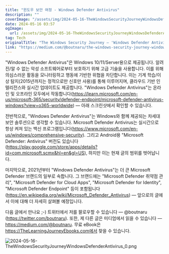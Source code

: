 ```yaml
---
title: "윈도우 보안 여정 - Windows Defender Antivirus"
description: ""
coverImage: "/assets/img/2024-05-16-TheWindowsSecurityJourneyWindowsDefenderAntivirus_0.png"
date: 2024-05-16 03:57
ogImage: 
  url: /assets/img/2024-05-16-TheWindowsSecurityJourneyWindowsDefenderAntivirus_0.png
tag: Tech
originalTitle: "The Windows Security Journey — 'Windows Defender Antivirus'"
link: "https://medium.com/@boutnaru/the-windows-security-journey-windows-defender-antivirus-cf0c76a6802e"
---
```



"Windows Defender Antivirus"은 Windows 10/11/Server용으로 제공됩니다. 알려진/알 수 없는 악성 소프트웨어로부터 보호하기 위해 고급 기술을 사용합니다. 이를 위해 의심스러운 활동을 모니터링하고 행동에 기반한 위협을 차단합니다. 이는 기계 학습/이상 탐지(2015년까지는 정적으로만 신호만 사용)를 통해 이루어지며, 클라우드 기반 인텔리전스와 실시간 업데이트도 제공합니다. "Windows Defender Antivirus"는 온라인 및 오프라인 모두에서 작동합니다(https://learn.microsoft.com/en-us/microsoft-365/security/defender-endpoint/microsoft-defender-antivirus-windows?view=o365-worldwide) — 아래 스크린샷에서 확인할 수 있습니다.

전반적으로, "Windows Defender Antivirus"는 Windows와 함께 제공되는 차세대 보안 솔루션으로 생각할 수 있습니다. Microsoft Defender Antivirus는 실시간으로 항상 켜져 있는 백신 프로그램입니다(https://www.microsoft.com/en-us/windows/comprehensive-security). 그리고 Android용 "Microsoft Defender: Antivirus" 버전도 있습니다(https://play.google.com/store/apps/details?id=com.microsoft.scmx&hl=en&gl=US), 하지만 이는 현재 글의 범위를 벗어납니다.

마지막으로, 2021년부터 "Windows Defender Antivirus"는 더 큰 Microsoft Defender 브랜드의 일부로 속합니다. 그 브랜드에는 "Microsoft Defender 취약점 관리", "Microsoft Defender for Cloud Apps", "Microsoft Defender for Identity", "Microsoft Defender Endpoint" 등이 포함됩니다(https://en.wikipedia.org/wiki/Microsoft_Defender_Antivirus) — 앞으로의 글에서 이에 대해 더 자세히 살펴볼 예정입니다.

다음 글에서 만나요 ;-) 트위터에서 저를 팔로우할 수 있습니다 — @boutnaru (https://twitter.com/boutnaru). 또한, 제 다른 글은 미디엄에서 읽을 수 있습니다 — https://medium.com/@boutnaru. 무료 eBook은 https://TheLearningJourneyEbooks.com에서 찾을 수 있습니다.



![2024-05-16-TheWindowsSecurityJourneyWindowsDefenderAntivirus_0.png](/assets/img/2024-05-16-TheWindowsSecurityJourneyWindowsDefenderAntivirus_0.png)